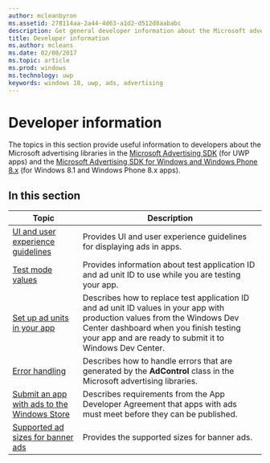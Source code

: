 ```yaml
---
author: mcleanbyron
ms.assetid: 278114aa-2a44-4d63-a1d2-d512d8aababc
description: Get general developer information about the Microsoft advertising libraries.
title: Developer information
ms.author: mcleans
ms.date: 02/08/2017
ms.topic: article
ms.prod: windows
ms.technology: uwp
keywords: windows 10, uwp, ads, advertising
---
```


# Developer information

The topics in this section provide useful information to developers about the Microsoft advertising libraries in the [Microsoft Advertising SDK](http://aka.ms/ads-sdk-uwp) (for UWP apps) and the [Microsoft Advertising SDK for Windows and Windows Phone 8.x](http://aka.ms/store-8-sdk) (for Windows 8.1 and Windows Phone 8.x apps).


## In this section

| Topic                                                                                                       | Description                 |
|-------------------------------------------------------------------------------------------------------------|-----------------------------|
| [UI and user experience guidelines](ui-and-user-experience-guidelines.md) |  Provides UI and user experience guidelines for displaying ads in apps.  |
| [Test mode values](test-mode-values.md)        |  Provides information about test application ID and ad unit ID to use while you are testing your app.   |
| [Set up ad units in your app](set-up-ad-units-in-your-app.md)      | Describes how to replace test application ID and ad unit ID values in your app with production values from the Windows Dev Center dashboard when you finish testing your app and are ready to submit it to Windows Dev Center.   |
| [Error handling](error-handling-with-advertising-libraries.md)                                    |  Describes how to handle errors that are generated by the **AdControl** class in the Microsoft advertising libraries.   |
| [Submit an app with ads to the Windows Store](submit-an-app-with-ads-to-the-windows-store.md)                                    |  Describes requirements from the App Developer Agreement that apps with ads must meet before they can be published.   |
| [Supported ad sizes for banner ads](supported-ad-sizes-for-banner-ads.md)                                    |  Provides the supported sizes for banner ads.   |



 

 
